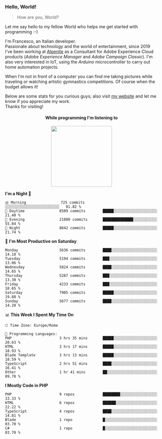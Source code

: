 ### Hello, World!

> How are you, World?

Let me say hello to my fellow World who helps me get started with programming :-)

I'm Francesco, an Italian developer.  
Passionate about technology and the world of entertainment, since 2019 I've been working at [Alpenite](https://www.alpenite.com) as a Consultant for Adobe Experience Cloud products (*Adobe Experience Manager* and *Adobe Campaign Classic*). I'm also very interested in IoT, using the *Arduino* microcontroller to carry out home automation projects.

When I'm not in front of a computer you can find me taking pictures while traveling or watching artistic gymnastics competitions. Of course when the budget allows it!

Below are some stats for you curious guys; also visit [my website](https://www.francescorega.eu) and let me know if you appreciate my work.  
Thanks for visiting!

<div align="center">
  <h4>While programming I'm listening to</h4>
  <a href="https://apps.francescorega.eu/now-playing/11147232609" target="_blank"><img src="https://apps.francescorega.eu/now-playing/11147232609" width="200"></a>
</div>

<!--START_SECTION:waka-->
**I'm a Night 🦉** 

```text
🌞 Morning                725 commits         ░░░░░░░░░░░░░░░░░░░░░░░░░   01.82 % 
🌆 Daytime                8509 commits        █████░░░░░░░░░░░░░░░░░░░░   21.40 % 
🌃 Evening                21880 commits       ██████████████░░░░░░░░░░░   55.04 % 
🌙 Night                  8642 commits        █████░░░░░░░░░░░░░░░░░░░░   21.74 % 
```
📅 **I'm Most Productive on Saturday** 

```text
Monday                   5636 commits        ████░░░░░░░░░░░░░░░░░░░░░   14.18 % 
Tuesday                  5194 commits        ███░░░░░░░░░░░░░░░░░░░░░░   13.06 % 
Wednesday                5824 commits        ████░░░░░░░░░░░░░░░░░░░░░   14.65 % 
Thursday                 5287 commits        ███░░░░░░░░░░░░░░░░░░░░░░   13.30 % 
Friday                   4233 commits        ███░░░░░░░░░░░░░░░░░░░░░░   10.65 % 
Saturday                 7905 commits        █████░░░░░░░░░░░░░░░░░░░░   19.88 % 
Sunday                   5677 commits        ████░░░░░░░░░░░░░░░░░░░░░   14.28 % 
```


📊 **This Week I Spent My Time On** 

```text
🕑︎ Time Zone: Europe/Rome

💬 Programming Languages: 
PHP                      3 hrs 35 mins       █████░░░░░░░░░░░░░░░░░░░░   20.63 % 
HTML                     3 hrs 17 mins       █████░░░░░░░░░░░░░░░░░░░░   18.93 % 
Blade Template           3 hrs 13 mins       █████░░░░░░░░░░░░░░░░░░░░   18.59 % 
TypeScript               2 hrs 51 mins       ████░░░░░░░░░░░░░░░░░░░░░   16.41 % 
Other                    1 hr 41 mins        ██░░░░░░░░░░░░░░░░░░░░░░░   09.78 % 
```

**I Mostly Code in PHP** 

```text
PHP                      9 repos             ████████░░░░░░░░░░░░░░░░░   33.33 % 
HTML                     6 repos             ██████░░░░░░░░░░░░░░░░░░░   22.22 % 
TypeScript               4 repos             ████░░░░░░░░░░░░░░░░░░░░░   14.81 % 
Blade                    1 repo              █░░░░░░░░░░░░░░░░░░░░░░░░   03.70 % 
C#                       1 repo              █░░░░░░░░░░░░░░░░░░░░░░░░   03.70 % 
```




<!--END_SECTION:waka-->
